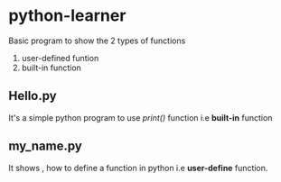 # python-learner
Basic program to show the 2 types of functions
1. user-defined funtion
2. built-in function

## Hello.py

It's a simple python program to use *print()* function
i.e **built-in** function

## my_name.py

It shows , how to define a function in python i.e 
**user-define** function.
